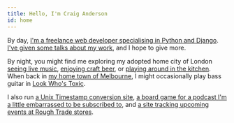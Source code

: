 ```yaml
---
title: Hello, I'm Craig Anderson
id: home
---
```


By day, [I'm a freelance web developer specialising in Python and Django](/work). [I've given some talks about my work](/talks), and I hope to give more.

By night, you might find me exploring my adopted home city of London [seeing live music](https://www.songkick.com/users/craigeanderson), [enjoying craft beer](https://untappd.com/user/craiganderson), or [playing around in the kitchen](https://www.pinterest.co.uk/craiga/things-i-cooked-that-were-great/). When back in [my home town of Melbourne](/melbourne), I might occasionally play bass guitar in [Look Who's Toxic](http://lookwhostoxic.com).

I also run [a Unix Timestamp conversion site](https://www.unixtimesta.mp), [a board game for a podcast I'm a little embarrassed to be subscribed to](http://gagh.biz/game), and [a site tracking upcoming events at Rough Trade stores](https://rough-trade-calendars.craiga.id.au).
